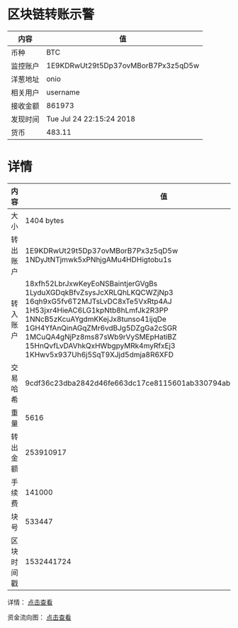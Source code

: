 ﻿# 区块链转账示警
|内容|值|
| ----- | ---- |
| 币种 | BTC |
|监控账户 | 1E9KDRwUt29t5Dp37ovMBorB7Px3z5qD5w |
 |洋葱地址 | onio | 
 |相关用户 | username | 
|接收金额 | 861973 |
|发现时间 |Tue Jul 24 22:15:24 2018|
|货币 |483.11 |


# 详情
|内容|值|
| ---  |  ----- |
|大小   | 1404 bytes |
|转出账户 |  1E9KDRwUt29t5Dp37ovMBorB7Px3z5qD5w<br/>  1NDyJtNTjmwk5xPNhjgAMu4HDHigtobu1s<br/>  |
|转入账户 |  18xfh52LbrJxwKeyEoNSBaintjerGVgBs<br/>  1LyduXGDqkBfvZsysJcXRLQhLKQCWZjNp3<br/>  16qh9xG5fv6T2MJTsLvDC8xTe5VxRtp4AJ<br/>  1H53jxr4HieAC6LG1kpNtb8hLmfJk2R3PP<br/>  1NNcB5zKcuAYgdmKKejJx8tunso41ijqDe<br/>  1GH4YfAnQinAGqZMr6vdBJg5DZgGa2cSGR<br/>  1MCuQA4gNjPz8ms87sWb9rVySMEpHatiBZ<br/>  15HnQvfLvDAVhkQxHWbgpyMRk4myRfxEj3<br/>  1KHwv5x937Uh6j5SqT9XJjd5dmja8R6XFD<br/>  |
|交易哈希 | 9cdf36c23dba2842d46fe663dc17ce8115601ab330794aba6ba9def2e08cec82 |
|重量 | 5616 |
|转出金额 | 253910917 |
|手续费 | 141000 |
|块号 |533447|
|区块时间戳 | 1532441724 |


详情： [点击查看]( https://blockchain.info/tx/9cdf36c23dba2842d46fe663dc17ce8115601ab330794aba6ba9def2e08cec82)

资金流向图： [点击查看](https://blockchain.info/tree/362374877)